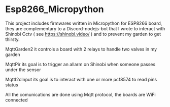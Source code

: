 # Esp8266_Micropython

This project includes firmwares written in Micropython for ESP8266 board, they are complementary to a Discord-nodejs-bot that I wrote to interact with
Shinobi Cctv ( see https://shinobi.video/ ) and to prevent my garden to get thirsty.


MqttGarden2 it controls a board with 2 relays to handle two valves in my garden

MqttPir     its goal is to trigger an allarm on Shinobi when someone passes under the sensor

MqttI2cInput its goal is to interact with one or more pcf8574 to read pins status

All the comunications are done using Mqtt protocol, the boards are WiFi connected 
